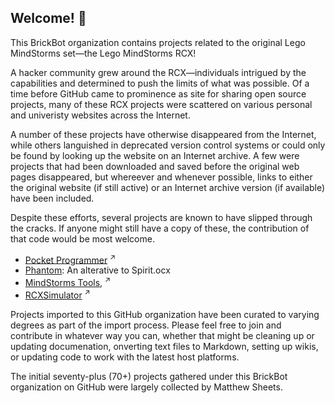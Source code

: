 ## Welcome! 👋

This BrickBot organization contains projects related to the original Lego MindStorms set—the Lego MindStorms RCX!

A hacker community grew around the RCX—individuals intrigued by the capabilities and determined to push the limits of what was possible.
Of a time before GitHub came to prominence as site for sharing open source projects, many of these RCX projects were scattered
on various personal and univeristy websites across the Internet.

A number of these projects have otherwise disappeared from the Internet, while others languished in deprecated version control systems 
or could only be found by looking up the website on an Internet archive.
A few were projects that had been downloaded and saved before the original web pages disappeared,
but whereever and whenever possible, links to either the original website (if still active) or an Internet archive version (if available) have been included.

Despite these efforts, several projects are known to have slipped through the cracks.  If anyone might still have a copy of these,
the contribution of that code would be most welcome.
* [Pocket Programmer](https://www.navina.ch/workshop/rcx/rcx.html) <sup>↗</sup>
* [Phantom](https://web.archive.org/web/20101213054842/http://members.cox.net/pbrick-alpha/Phantom.htm): An alterative to Spirit.ocx
* [MindStorms Tools](https://web.archive.org/web/20120130101715/http://ddi.uni-paderborn.de/index.php?id=4800&L=1), <sup>↗</sup>
* [RCXSimulator](https://www4.cs.fau.de/~felser/RCXSimulator/) <sup>↗</sup>


Projects imported to this GitHub organization have been curated to varying degrees as part of the import process.
Please feel free to join and contribute in whatever way you can, whether that might be cleaning up or updating documenation,
onverting text files to Markdown, setting up wikis, or updating code to work with the latest host platforms.

The initial seventy-plus (70+) projects gathered under this BrickBot organization on GitHub were largely collected by Matthew Sheets.

<!--

**Here are some ideas to get you started:**

🙋‍♀️ A short introduction - what is your organization all about?
🌈 Contribution guidelines - how can the community get involved?
👩‍💻 Useful resources - where can the community find your docs? Is there anything else the community should know?
🍿 Fun facts - what does your team eat for breakfast?
🧙 Remember, you can do mighty things with the power of
[Markdown](https://docs.github.com/github/writing-on-github/getting-started-with-writing-and-formatting-on-github/basic-writing-and-formatting-syntax)
-->
